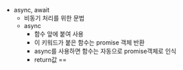 - async, await
	- 비동기 처리를 위한 문법
	- async
		- 함수 앞에 붙여 사용
		- 이 키워드가 붙은 함수는 promise 객체 반환
		- async를 사용하면 함수는 자동으로 promise객체로 인식
		- return값 == 